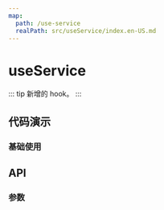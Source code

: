 ```yaml
---
map:
  path: /use-service
  realPath: src/useService/index.en-US.md
---
```


# useService

::: tip
新增的 hook。
:::

## 代码演示

### 基础使用

<demo src="./demo/demo.vue"
language="vue"
title="基础用法"
desc="查询数据">
</demo>

## API


### 参数
